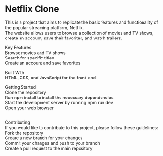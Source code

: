 <h1> Netflix Clone </h1>
This is a project that aims to replicate the basic features and functionality of the popular streaming platform, Netflix.
<br>
The website allows users to browse a collection of movies and TV shows, create an account, save their favorites, and watch trailers.

Key Features<br>
Browse movies and TV shows 
<br>
Search for specific titles
<br>
Create an account and save favorites

Built With
<br>
HTML, CSS, and JavaScript for the front-end

Getting Started
<br>
Clone the repository
<br>
Run npm install to install the necessary dependencies
<br>
Start the development server by running npm run dev
<br>
Open your web browser 

<br>
Contributing
<br>
If you would like to contribute to this project, please follow these guidelines:
<br>
Fork the repository
<br>
Create a new branch for your changes
<br>
Commit your changes and push to your branch
<br>
Create a pull request to the main repository

